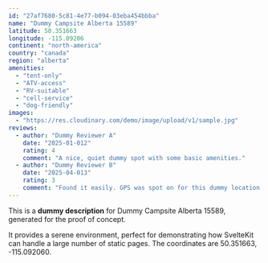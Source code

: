 ```yaml
---
id: "27af7680-5c81-4e77-b094-03eba454bbba"
name: "Dummy Campsite Alberta 15589"
latitude: 50.351663
longitude: -115.09206
continent: "north-america"
country: "canada"
region: "alberta"
amenities:
  - "tent-only"
  - "ATV-access"
  - "RV-suitable"
  - "cell-service"
  - "dog-friendly"
images:
  - "https://res.cloudinary.com/demo/image/upload/v1/sample.jpg"
reviews:
  - author: "Dummy Reviewer A"
    date: "2025-01-012"
    rating: 4
    comment: "A nice, quiet dummy spot with some basic amenities."
  - author: "Dummy Reviewer B"
    date: "2025-04-013"
    rating: 3
    comment: "Found it easily. GPS was spot on for this dummy location."
---
```


This is a **dummy description** for Dummy Campsite Alberta 15589, generated for the proof of concept.

It provides a serene environment, perfect for demonstrating how SvelteKit can handle a large number of static pages. The coordinates are 50.351663, -115.092060.
